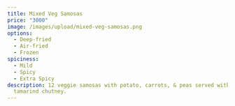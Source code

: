 ```yaml
---
title: Mixed Veg Samosas
price: "3000"
image: /images/upload/mixed-veg-samosas.png
options:
  - Deep-fried
  - Air-fried
  - Frozen
spiciness:
  - Mild
  - Spicy
  - Extra Spicy
description: 12 veggie samosas with potato, carrots, & peas served with sweet
  tamarind chutney.
---
```

